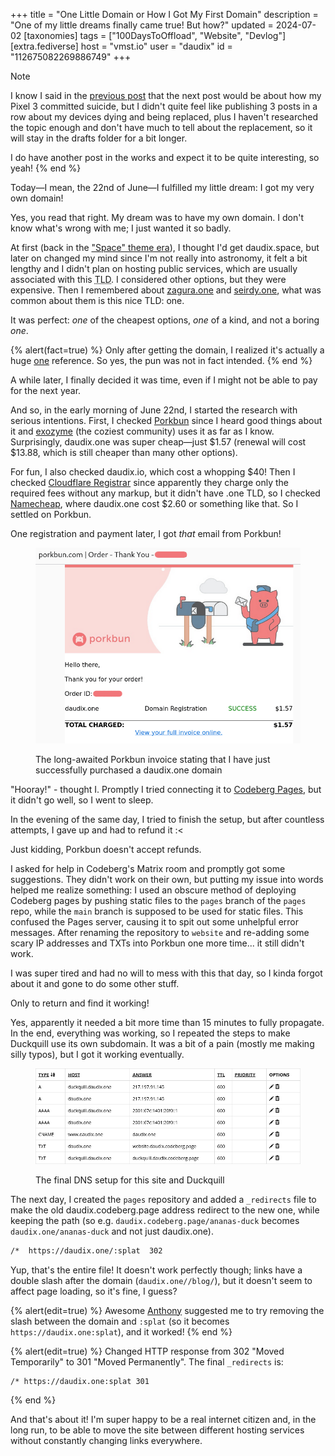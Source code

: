 +++
title = "One Little Domain or How I Got My First Domain"
description = "One of my little dreams finally came true! But how?"
updated = 2024-07-02
[taxonomies]
tags = ["100DaysToOffload", "Website", "Devlog"]
[extra.fediverse]
host = "vmst.io"
user = "daudix"
id = "112675082269886749"
+++

> [!NOTE]
> I know I said in the [previous post](@/blog/2024-06-19-not-that-latitude/index.md) that the next post would be about how my Pixel 3 committed suicide, but I didn't quite feel like publishing 3 posts in a row about my devices dying and being replaced, plus I haven't researched the topic enough and don't have much to tell about the replacement, so it will stay in the drafts folder for a bit longer.

I do have another post in the works and expect it to be quite interesting, so yeah!
{% end %}

Today—I mean, the 22nd of June—I fulfilled my little dream: I got my very own domain!

Yes, you read that right. My dream was to have my own domain. I don't know what's wrong with me; I just wanted it so badly.

At first (back in the ["Space" theme era](https://web.archive.org/web/20221030010150/https://daudix-ufo.github.io/)), I thought I'd get daudix.space, but later on changed my mind since I'm not really into astronomy, it felt a bit lengthy and I didn't plan on hosting public services, which are usually associated with this <abbr title="top-level domain">TLD</abbr>. I considered other options, but they were expensive. Then I remembered about [zagura.one](https://zagura.one) and [seirdy.one](https://seirdy.one), what was common about them is this nice TLD: one.

It was perfect: *one* of the cheapest options, *one* of a kind, and not a boring *one*.

{% alert(fact=true) %}
Only after getting the domain, I realized it's actually a huge [one](https://www.youtube.com/watch?v=EE4mslnibzQ) reference. So yes, the pun was not in fact intended.
{% end %}

A while later, I finally decided it was time, even if I might not be able to pay for the next year.

And so, in the early morning of June 22nd, I started the research with serious intentions. First, I checked [Porkbun](https://porkbun.com) since I heard good things about it and [exozyme](https://exozy.me) (the coziest community) uses it as far as I know. Surprisingly, daudix.one was super cheap—just $1.57 (renewal will cost $13.88, which is still cheaper than many other options).

For fun, I also checked daudix.io, which cost a whopping $40! Then I checked [Cloudflare Registrar](https://www.cloudflare.com/learning/dns/what-is-cloudflare-registrar/) since apparently they charge only the required fees without any markup, but it didn't have .one TLD, so I checked [Namecheap](https://www.namecheap.com/), where daudix.one cost $2.60 or something like that. So I settled on Porkbun.

One registration and payment later, I got *that* email from Porkbun!

<figure>

![Porkbun invoice.](porkbun-invoice.png)
<figcaption>The long-awaited Porkbun invoice stating that I have just successfully purchased a daudix.one domain</figcaption>
</figure>

"Hooray!" - thought I. Promptly I tried connecting it to [Codeberg Pages](https://codeberg.page), but it didn't go well, so I went to sleep.

In the evening of the same day, I tried to finish the setup, but after countless attempts, I gave up and had to refund it :<

Just kidding, Porkbun doesn't accept refunds.

I asked for help in Codeberg's Matrix room and promptly got some suggestions. They didn't work on their own, but putting my issue into words helped me realize something: I used an obscure method of deploying Codeberg pages by pushing static files to the `pages` branch of the `pages` repo, while the `main` branch is supposed to be used for static files. This confused the Pages server, causing it to spit out some unhelpful error messages. After renaming the repository to `website` and re-adding some scary IP addresses and TXTs into Porkbun one more time... it still didn't work.

I was super tired and had no will to mess with this that day, so I kinda forgot about it and gone to do some other stuff.

Only to return and find it working!

Yes, apparently it needed a bit more time than 15 minutes to fully propagate. In the end, everything was working, so I repeated the steps to make Duckquill use its own subdomain. It was a bit of a pain (mostly me making silly typos), but I got it working eventually.

<figure>

![Porkbun DNS.](porkbun-dns.png)
<figcaption>The final DNS setup for this site and Duckquill</figcaption>
</figure>

The next day, I created the `pages` repository and added a `_redirects` file to make the old daudix.codeberg.page address redirect to the new one, while keeping the path (so e.g. `daudix.codeberg.page/ananas-duck` becomes `daudix.one/ananas-duck` and not just daudix.one).

```txt
/*  https://daudix.one/:splat  302
```

Yup, that's the entire file! It doesn't work perfectly though; links have a double slash after the domain (`daudix.one//blog/`), but it doesn't seem to affect page loading, so it's fine, I guess?

{% alert(edit=true) %}
Awesome [Anthony](https://unnamed.website) suggested me to try removing the slash between the domain and `:splat` (so it becomes `https://daudix.one:splat`), and it worked!
{% end %}

{% alert(edit=true) %}
Changed HTTP response from 302 "Moved Temporarily" to 301 "Moved Permanently". The final `_redirects` is:

```txt
/* https://daudix.one:splat 301
```
{% end %}

And that's about it! I'm super happy to be a real internet citizen and, in the long run, to be able to move the site between different hosting services without constantly changing links everywhere.
